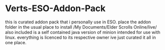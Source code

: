# Verts-ESO-Addon-Pack
this is curated addon pack that i personally use in ESO.
place the addon folder in the usual place to install 
/My Documents/Elder Scrolls Online/live/
also included is a self contained java version of minion intended for use with linux.
everything is licenced to its respective owner ive just curated it all in one place.
